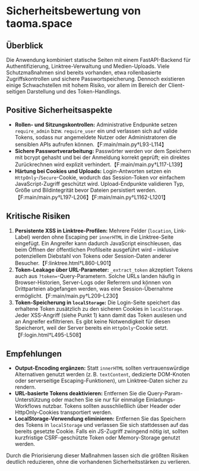 # Sicherheitsbewertung von taoma.space

## Überblick
Die Anwendung kombiniert statische Seiten mit einem FastAPI-Backend für Authentifizierung, Linktree-Verwaltung und Medien-Uploads. Viele Schutzmaßnahmen sind bereits vorhanden, etwa rollenbasierte Zugriffskontrollen und sichere Passwortspeicherung. Dennoch existieren einige Schwachstellen mit hohem Risiko, vor allem im Bereich der Client-seitigen Darstellung und des Token-Handlings.

## Positive Sicherheitsaspekte
- **Rollen- und Sitzungskontrollen:** Administrative Endpunkte setzen `require_admin` bzw. `require_user` ein und verlassen sich auf valide Tokens, sodass nur angemeldete Nutzer oder Administratoren die sensiblen APIs aufrufen können.【F:main/main.py†L93-L114】
- **Sichere Passwortverarbeitung:** Passwörter werden vor dem Speichern mit bcrypt gehasht und bei der Anmeldung korrekt geprüft; ein direktes Zurückrechnen wird explizit verhindert.【F:main/main.py†L117-L139】
- **Härtung bei Cookies und Uploads:** Login-Antworten setzen ein `HttpOnly`-/`Secure`-Cookie, wodurch das Session-Token vor einfachem JavaScript-Zugriff geschützt wird. Upload-Endpunkte validieren Typ, Größe und Bildintegrität bevor Dateien persistiert werden.【F:main/main.py†L197-L206】【F:main/main.py†L1162-L1201】

## Kritische Risiken
1. **Persistente XSS in Linktree-Profilen:** Mehrere Felder (`location`, Link-Label) werden ohne Escaping per `innerHTML` in die Linktree-Seite eingefügt. Ein Angreifer kann dadurch JavaScript einschleusen, das beim Öffnen der öffentlichen Profilseite ausgeführt wird – inklusive potenziellem Diebstahl von Tokens oder Session-Daten anderer Besucher.【F:linktree.html†L860-L901】
2. **Token-Leakage über URL-Parameter:** `_extract_token` akzeptiert Tokens auch aus `?token=`-Query-Parametern. Solche URLs landen häufig in Browser-Historien, Server-Logs oder Referrern und können von Drittparteien abgefangen werden, was eine Session-Übernahme ermöglicht.【F:main/main.py†L209-L230】
3. **Token-Speicherung in `localStorage`:** Die Login-Seite speichert das erhaltene Token zusätzlich zu den sicheren Cookies in `localStorage`. Jeder XSS-Angriff (siehe Punkt 1) kann damit das Token auslesen und an Angreifer exfiltrieren. Es gibt keine Notwendigkeit für diesen Speicherort, weil der Server bereits ein `HttpOnly`-Cookie setzt.【F:login.html†L495-L508】

## Empfehlungen
- **Output-Encoding ergänzen:** Statt `innerHTML` sollten vertrauenswürdige Alternativen genutzt werden (z. B. `textContent`, dedizierte DOM-Knoten oder serverseitige Escaping-Funktionen), um Linktree-Daten sicher zu rendern.
- **URL-basierte Tokens deaktivieren:** Entfernen Sie die Query-Param-Unterstützung oder machen Sie sie nur für einmalige Einladungs-Workflows nutzbar. Tokens sollten ausschließlich über Header oder HttpOnly-Cookies transportiert werden.
- **LocalStorage-Verwendung eliminieren:** Entfernen Sie das Speichern des Tokens in `localStorage` und verlassen Sie sich stattdessen auf das bereits gesetzte Cookie. Falls ein JS-Zugriff zwingend nötig ist, sollten kurzfristige CSRF-geschützte Token oder Memory-Storage genutzt werden.

Durch die Priorisierung dieser Maßnahmen lassen sich die größten Risiken deutlich reduzieren, ohne die vorhandenen Sicherheitsstärken zu verlieren.
